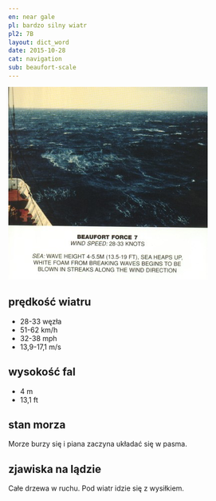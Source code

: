 ```yaml
---
en: near gale
pl: bardzo silny wiatr
pl2: 7B
layout: dict_word
date: 2015-10-28
cat: navigation
sub: beaufort-scale
---
```


![beaufort-scale-7](/img/dict/beaufort-scale-7.jpg)

prędkość wiatru
----------------
* 28-33 węzła
* 51-62 km/h
* 32-38 mph
* 13,9-17,1 m/s

wysokość fal
-------------
* 4 m
* 13,1 ft

stan morza
-----------
Morze burzy się i piana zaczyna układać się w pasma.

zjawiska na lądzie
------------------
Całe drzewa w ruchu. Pod wiatr idzie się z wysiłkiem.
